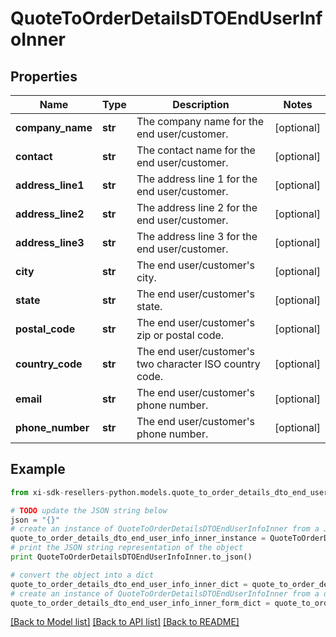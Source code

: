 # QuoteToOrderDetailsDTOEndUserInfoInner


## Properties

Name | Type | Description | Notes
------------ | ------------- | ------------- | -------------
**company_name** | **str** | The company name for the end user/customer. | [optional] 
**contact** | **str** | The contact name for the end user/customer. | [optional] 
**address_line1** | **str** | The address line 1 for the end user/customer. | [optional] 
**address_line2** | **str** | The address line 2 for the end user/customer. | [optional] 
**address_line3** | **str** | The address line 3 for the end user/customer. | [optional] 
**city** | **str** | The end user/customer&#39;s city. | [optional] 
**state** | **str** | The end user/customer&#39;s state. | [optional] 
**postal_code** | **str** | The end user/customer&#39;s zip or postal code. | [optional] 
**country_code** | **str** | The end user/customer&#39;s two character ISO country code. | [optional] 
**email** | **str** | The end user/customer&#39;s phone number. | [optional] 
**phone_number** | **str** | The end user/customer&#39;s phone number. | [optional] 

## Example

```python
from xi-sdk-resellers-python.models.quote_to_order_details_dto_end_user_info_inner import QuoteToOrderDetailsDTOEndUserInfoInner

# TODO update the JSON string below
json = "{}"
# create an instance of QuoteToOrderDetailsDTOEndUserInfoInner from a JSON string
quote_to_order_details_dto_end_user_info_inner_instance = QuoteToOrderDetailsDTOEndUserInfoInner.from_json(json)
# print the JSON string representation of the object
print QuoteToOrderDetailsDTOEndUserInfoInner.to_json()

# convert the object into a dict
quote_to_order_details_dto_end_user_info_inner_dict = quote_to_order_details_dto_end_user_info_inner_instance.to_dict()
# create an instance of QuoteToOrderDetailsDTOEndUserInfoInner from a dict
quote_to_order_details_dto_end_user_info_inner_form_dict = quote_to_order_details_dto_end_user_info_inner.from_dict(quote_to_order_details_dto_end_user_info_inner_dict)
```
[[Back to Model list]](../README.md#documentation-for-models) [[Back to API list]](../README.md#documentation-for-api-endpoints) [[Back to README]](../README.md)


